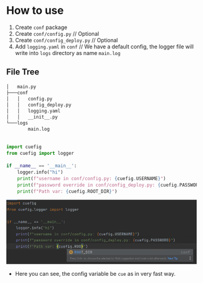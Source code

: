 # How to use

1. Create `conf` package
2. Create `conf/config.py` // Optional
3. Create `conf/config_deploy.py` // Optional
4. Add `logging.yaml` in `conf` // We have a default config, the logger file will write into `logs` directory as name `main.log`

## File Tree
```console
│   main.py
├───conf
│   │   config.py
│   │   config_deploy.py
│   │   logging.yaml
│   │   __init__.py
└───logs
        main.log
```

```python

import cuefig
from cuefig import logger

if __name__ == '__main__':
    logger.info("hi")
    print(f"username in conf/config.py: {cuefig.USERNAME}")
    print(f"password override in conf/config_deploy.py: {cuefig.PASSWORD}")
    print(f"Path var: {cuefig.ROOT_DIR}")
```

![img.png](https://raw.githubusercontent.com/FavorMylikes/cuefig/main/img/img.png)

- Here you can see, the config variable be `cue` as in very fast way. 